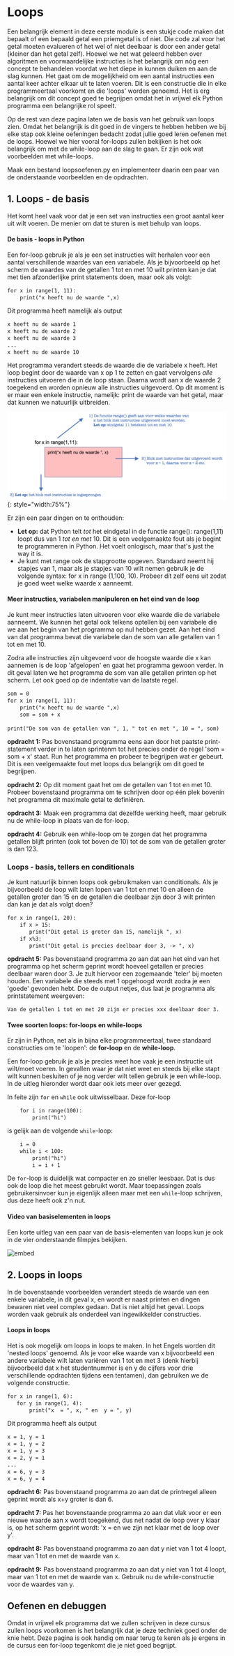 # Loops

Een belangrijk element in deze eerste module is een stukje code maken dat bepaalt of een bepaald getal een priemgetal is of niet. Die code zal voor het getal moeten evalueren of het wel of niet deelbaar is door een ander getal (kleiner dan het getal zelf). Hoewel we net wat geleerd hebben over algoritmen en voorwaardelijke instructies is het belangrijk om nóg een concept te behandelen voordat we het diepe in kunnen duiken en aan de slag kunnen. Het gaat om de mogelijkheid om een aantal instructies een aantal keer achter elkaar uit te laten voeren. Dit is een constructie die in elke programmeertaal voorkomt en die 'loops' worden genoemd. Het is erg belangrijk om dit concept goed te begrijpen omdat het in vrijwel elk Python programma een belangrijke rol speelt. 

Op de rest van deze pagina laten we de basis van het gebruik van loops zien. Omdat het belangrijk is dit goed in de vingers te hebben hebben we bij elke stap ook kleine oefeningen bedacht zodat jullie goed leren oefenen met de loops. Hoewel we hier vooral for-loops zullen bekijken is het ook belangrijk om met de while-loop aan de slag te gaan. Er zijn ook wat voorbeelden met while-loops.

Maak een bestand loopsoefenen.py en implementeer daarin een paar van de onderstaande voorbeelden en de opdrachten.

## 1. Loops - de basis 

Het komt heel vaak voor dat je een set van instructies een groot aantal keer uit wilt voeren. De menier om dat te sturen is met behulp van loops.

#### De basis - loops in Python

Een for-loop gebruik je als je een set instructies wilt herhalen voor een aantal verschillende waardes van een variabele. Als je bijvoorbeeld op het scherm de waardes van de getallen 1 tot en met 10 wilt printen kan je dat met tien afzonderlijke print statements doen, maar ook als volgt:

    for x in range(1, 11):
        print("x heeft nu de waarde ",x)
    
Dit programma heeft namelijk als output

    x heeft nu de waarde 1
    x heeft nu de waarde 2
    x heeft nu de waarde 3
    ...
    x heeft nu de waarde 10

Het programma verandert steeds de waarde die de variabele x heeft. Het loop begint door de waarde van x op 1 te zetten en gaat vervolgens *alle* instructies uitvoeren die in de loop staan. Daarna wordt aan x de waarde 2 toegekend en worden opnieuw alle instructies uitgevoerd. Op dit moment is er maar een enkele instructie, namelijk: print de waarde van het getal, maar dat kunnen we natuurlijk uitbreiden.


![](Loopsuitleg.png){: style="width:75%"}


Er zijn een paar dingen on te onthouden:

   - **Let op:** dat Python telt *tot* het eindgetal in de functie range(): range(1,11) loopt dus van 1 *tot en met* 10. Dit is een veelgemaakte fout als je begint te programmeren in Python. Het voelt onlogisch, maar that's just the way it is.
   - Je kunt met range ook de stapgrootte opgeven. Standaard neemt hij stapjes van 1, maar als je stapjes van 10 wilt nemen gebruik je de volgende syntax: for x in range (1,100, 10). Probeer dit zelf eens uit zodat je goed weet welke waarde x aanneemt.



#### Meer instructies, variabelen manipuleren en het eind van de loop

Je kunt meer instructies laten uitvoeren voor elke waarde die de variabele aanneemt. We kunnen het getal ook telkens optellen bij een variabele die we aan het begin van het programma op nul hebben gezet. Aan het eind van dat programma bevat die variabele dan de som van alle getallen van 1 tot en met 10.

Zodra alle instructies zijn uitgevoerd voor de hoogste waarde die x kan aannemen is de loop 'afgelopen' en gaat het programma gewoon verder. In dit geval laten we het programma de som van alle getallen printen op het scherm. Let ook goed op de indentatie van de laatste regel. 

    som = 0 
    for x in range(1, 11):
        print("x heeft nu de waarde ",x)
        som = som + x

    print("De som van de getallen van ", 1, " tot en met ", 10 = ", som)

**opdracht 1:** Pas bovenstaand programma eens aan door het paatste print-statement verder in te laten sprintenm tot het precies onder de regel 'som = som + x' staat. Run het programma en probeer te begrijpen wat er gebeurt. Dit is een veelgemaakte fout met loops dus belangrijk om dit goed te begrijpen.

**opdracht 2:** Op dit moment gaat het om de getallen van 1 tot en met 10. Probeer bovenstaand programma om te schrijven door op één plek bovenin het programma dit maximale getal te definiëren.

**opdracht 3:** Maak een programma dat dezelfde werking heeft, maar gebruik nu de while-loop in plaats van de for-loop. 

**opdracht 4:** Gebruik een while-loop om te zorgen dat het programma getallen blijft printen (ook tot boven de 10) tot de som van de getallen groter is dan 123.


### Loops - basis, tellers en conditionals

Je kunt natuurlijk binnen loops ook gebruikmaken van conditionals. Als je bijvoorbeeld de loop wilt laten lopen van 1 tot en met 10 en alleen de getallen groter dan 15 en de getallen die deelbaar zijn door 3 wilt printen dan kan je dat als volgt doen?

    for x in range(1, 20):
        if x > 15:
		   print("Dit getal is groter dan 15, namelijk ", x)
        if x%3:
		   print("Dit getal is precies deelbaar door 3, -> ", x)

**opdracht 5:** Pas bovenstaand programma zo aan dat aan het eind van het programma op het scherm geprint wordt hoeveel getallen er precies deelbaar waren door 3. Je zult hiervoor een zogemaande 'teler' bij moeten houden. Een variabele die steeds met 1 opgehoogd wordt zodra je een 'goede' gevonden hebt. Doe de output netjes, dus laat je programma als printstatement weergeven:

    Van de getallen 1 tot en met 20 zijn er precies xxx deelbaar door 3.
	
	
	
#### Twee soorten loops: for-loops en while-loops

Er zijn in Python, net als in bijna elke programmeertaal, twee standaard constructies om te 'loopen': de **for-loop** en de **while-loop**. 

Een for-loop gebruik je als je precies weet hoe vaak je een instructie uit wilt/moet voeren. In gevallen waar je dat niet weet en steeds bij elke stapt wilt kunnen besluiten of je nog verder wilt tellen gebruik je een while-loop. In de uitleg hieronder wordt daar ook iets meer over gezegd.

In feite zijn `for` en `while` ook uitwisselbaar. Deze for-loop 

	    for i in range(100):
	        print("hi")

is gelijk aan de volgende `while`-loop:

	    i = 0
	    while i < 100:
	        print("hi")
	        i = i + 1

De `for`-loop is duidelijk wat compacter en zo sneller leesbaar. Dat is dus ook de loop die het meest gebruikt wordt. Maar toepassingen zoals gebruikersinvoer kun je eigenlijk alleen maar met een `while`-loop schrijven, dus deze heeft ook z'n nut.
	
	
#### Video van basiselementen in loops	

Een korte uitleg van een paar van de basis-elementen van loops kun je ook in de vier onderstaande filmpjes bekijken. 

![embed](https://vimeo.com/album/5380755/embed)
	
	
## 2. Loops in loops

In de bovenstaande voorbeelden verandert steeds de waarde van een enkele variabele, in dit geval x, en wordt er naast printen en dingen bewaren niet veel complex gedaan. Dat is niet altijd het geval. Loops worden vaak gebruik als onderdeel van ingewikkelder constructies. 

#### Loops in loops

Het is ook mogelijk om loops in loops te maken. In het Engels worden dit 'nested loops' genoemd. Als je voor elke waarde van x bijvoorbeeld een andere variabele wilt laten variëren van 1 tot en met 3 (denk hierbij bijvoorbeeld dat x het studentnummer is en y de cijfers voor drie verschillende opdrachten tijdens een tentamen), dan gebruiken we de volgende constructie. 

    for x in range(1, 6):
       for y in range(1, 4):
           print("x  = ", x, " en  y = ", y)
		   
Dit programma heeft als output

    x = 1, y = 1 
    x = 1, y = 2 
    x = 1, y = 3 
    x = 2, y = 1 
    ...
    x = 6, y = 3 
    x = 6, y = 4 


**opdracht 6:** Pas bovenstaand programma zo aan dat de printregel alleen geprint wordt als x+y groter is dan 6.

**opdracht 7:** Pas het bovenstaande programma zo aan dat vlak voor er een nieuwe waarde aan x wordt toegekend, dus net nadat de loop over y klaar is, op het scherm geprint wordt: 'x = <xxx> en we zijn net klaar met de loop over y'.  
	
**opdracht 8:** Pas bovenstaand programma zo aan dat y niet van 1 tot 4 loopt, maar van 1 tot en met de waarde van x. 

**opdracht 9:** Pas bovenstaand programma zo aan dat y niet van 1 tot 4 loopt, maar van 1 tot en met de waarde van x. Gebruik nu de while-constructie voor de waardes van y.


## Oefenen en debuggen

Omdat in vrijwel elk programma dat we zullen schrijven in deze cursus zullen loops voorkomen is het belangrijk dat je deze techniek goed onder de knie hebt. Deze pagina is ook handig om naar terug te keren als je ergens in de cursus een for-loop tegenkomt die je niet goed begrijpt. 

